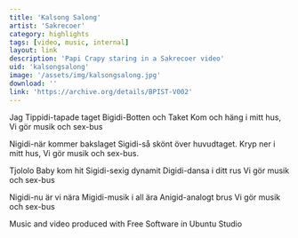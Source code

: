 ```yaml
---
title: 'Kalsong Salong'
artist: 'Sakrecoer'
category: highlights
tags: [video, music, internal]
layout: link
description: 'Papi Crapy staring in a Sakrecoer video'
uid: 'kalsongsalong'
image: '/assets/img/kalsongsalong.jpg'
download: ''
link: 'https://archive.org/details/BPIST-V002'
---
```


Jag Tippidi-tapade taget
Bigidi-Botten och Taket
Kom och häng i mitt hus,
Vi gör musik och sex-bus

Nigidi-när kommer bakslaget
Sigidi-så skönt över huvudtaget.
Kryp ner i mitt hus,
Vi gör musik och sex-bus.

Tjololo Baby kom hit
Sigidi-sexig dynamit
Digidi-dansa i ditt rus
Vi gör musik och sex-bus

Nigidi-nu är vi nära
Migidi-musik i all ära
Anigid-analogt brus
Vi gör musik och sex-bus



Music and video produced with Free Software in Ubuntu Studio 